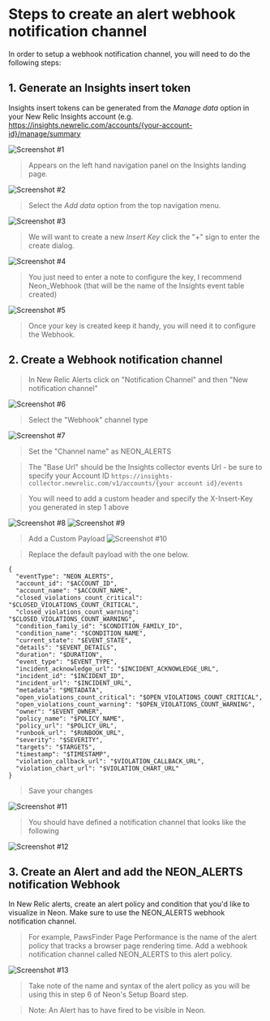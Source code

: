 # Steps to create an alert webhook notification channel

In order to setup a webhook notification channel, you will need to do the following steps:

## 1. Generate an Insights insert token

Insights insert tokens can be generated from the _Manage data_ option in your New Relic Insights account (e.g. https://insights.newrelic.com/accounts/{your-account-id}/manage/summary

![Screenshot #1](./images/nr1-neon-APIKey1.png)

> Appears on the left hand navigation panel on the Insights landing page.

![Screenshot #2](./images/nr1-neon-APIKey2.png)

> Select the _Add data_ option from the top navigation menu.

![Screenshot #3](./images/nr1-neon-APIKey3.png)

> We will want to create a new _Insert Key_ click the "+" sign to enter the create dialog.

![Screenshot #4](./images/nr1-neon-InsertKey4.png)

> You just need to enter a note to configure the key, I recommend Neon_Webhook (that will be the name of the Insights event table created)

![Screenshot #5](./images/nr1-neon-SaveKey5.png)

> Once your key is created keep it handy, you will need it to configure the Webhook.

## 2. Create a Webhook notification channel

> In New Relic Alerts click on "Notification Channel" and then "New notification channel"

![Screenshot #6](./images/nr1-neon-channel6.png)

> Select the "Webhook" channel type

![Screenshot #7](./images/nr1-neon-webhook7.png)

> Set the "Channel name" as NEON_ALERTS

> The "Base Url" should be the Insights collector events Url - be sure to specify your Account ID
> `https://insights-collector.newrelic.com/v1/accounts/{your account id}/events`

> You will need to add a custom header and specify the X-Insert-Key you generated in step 1 above

![Screenshot #8](./images/nr1-neon-customHeaders8.png)
![Screenshot #9](./images/nr1-neon-customHeaders9.png)

> Add a Custom Payload
> ![Screenshot #10](./images/nr1-neon-customPayload10.png)

> Replace the default payload with the one below.

```
{
  "eventType": "NEON_ALERTS",
  "account_id": "$ACCOUNT_ID",
  "account_name": "$ACCOUNT_NAME",
  "closed_violations_count_critical": "$CLOSED_VIOLATIONS_COUNT_CRITICAL",
  "closed_violations_count_warning": "$CLOSED_VIOLATIONS_COUNT_WARNING",
  "condition_family_id": "$CONDITION_FAMILY_ID",
  "condition_name": "$CONDITION_NAME",
  "current_state": "$EVENT_STATE",
  "details": "$EVENT_DETAILS",
  "duration": "$DURATION",
  "event_type": "$EVENT_TYPE",
  "incident_acknowledge_url": "$INCIDENT_ACKNOWLEDGE_URL",
  "incident_id": "$INCIDENT_ID",
  "incident_url": "$INCIDENT_URL",
  "metadata": "$METADATA",
  "open_violations_count_critical": "$OPEN_VIOLATIONS_COUNT_CRITICAL",
  "open_violations_count_warning": "$OPEN_VIOLATIONS_COUNT_WARNING",
  "owner": "$EVENT_OWNER",
  "policy_name": "$POLICY_NAME",
  "policy_url": "$POLICY_URL",
  "runbook_url": "$RUNBOOK_URL",
  "severity": "$SEVERITY",
  "targets": "$TARGETS",
  "timestamp": "$TIMESTAMP",
  "violation_callback_url": "$VIOLATION_CALLBACK_URL",
  "violation_chart_url": "$VIOLATION_CHART_URL"
}
```

> Save your changes

![Screenshot #11](./images/nr1-neon-save11.png)

> You should have defined a notification channel that looks like the following

![Screenshot #12](./images/nr1-neon-webhookComplete12.png)

## 3. Create an Alert and add the NEON_ALERTS notification Webhook

In New Relic alerts, create an alert policy and condition that you'd like to visualize in Neon. Make sure to use the NEON_ALERTS webhook notification channel.

> For example, PawsFinder Page Performance is the name of the alert policy that tracks a browser page rendering time. Add a webhook notification channel called NEON_ALERTS to this alert policy.

![Screenshot #13](./images/nr1-neon-webhookChannel13.png)

> Take note of the name and syntax of the alert policy as you will be using this in step 6 of Neon's Setup Board step.

> Note: An Alert has to have fired to be visible in Neon.
